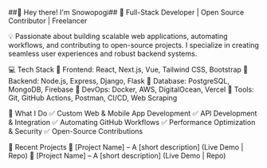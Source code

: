 ##👋 Hey there! I'm Snowopogi## 🚀 Full-Stack Developer | Open Source Contributor | Freelancer

💡 Passionate about building scalable web applications, automating workflows, and contributing to open-source projects. I specialize in creating seamless user experiences and robust backend systems.

💻 Tech Stack 🔹 Frontend: React, Next.js, Vue, Tailwind CSS, Bootstrap 🔹 Backend: Node.js, Express, Django, Flask 🔹 Database: PostgreSQL, MongoDB, Firebase 🔹 DevOps: Docker, AWS, DigitalOcean, Vercel 🔹 Tools: Git, GitHub Actions, Postman, CI/CD, Web Scraping

📌 What I Do ✅ Custom Web & Mobile App Development ✅ API Development & Integration ✅ Automating GitHub Workflows ✅ Performance Optimization & Security ✅ Open-Source Contributions

🌟 Recent Projects 📌 [Project Name] – A [short description] (Live Demo | Repo) 📌 [Project Name] – A [short description] (Live Demo | Repo)
